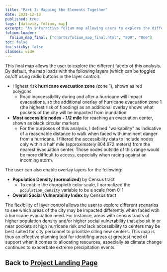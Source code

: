 ```yaml
---
title: "Part 3: Mapping the Elements Together"
date: 2021-12-19
published: true
tags: [dataviz, folium, map]
excerpt: "An interactive folium map allowing users to explore the different elements of this analysis and inform resource allocation decisions."
folium-loader:
  folium_map_final: ["charts/folium_map_final.html", "800", "800"]
toc: false
toc_sticky: false
classes: wide
---
```

This final map allows the user to explore the different facets of this analysis. By default, the map loads with the following layers (which can be toggled on/off using radio buttons in the layer control):
* Highest risk **hurricane evacuation zone** (zone 1), shown as red polygons
  - Road inaccessibility during and after a hurricane will impact evacuations, so the additional overlay of hurricane evacuation zone 1 (the highest risk of flooding) as an additional overlay shows what pockets of the city will be impacted from inundation. 
* **Most accessible nodes - 1/2 mile** for reaching an evacuation center, shown as black circular markers
  - For the purposes of this analysis, I defined "walkability" as indicative of a reasonable distance to walk when faced with imminent danger from a hurricane. I filtered the accessibility data to include nodes only within a half mile (approximately 804.672 meters) from the nearest evacuation center. Those nodes outside of this range would be more difficult to access, especially when racing against an incoming storm.

The user can also enable overlay layers for the following:
* **Population Density (normalized)** by Census tract
  - To enable the choropleth color scale, I normalized the `population_density` variable to be a scale from 0-1
* **Overall Social Vulnerability Index** by Census tract

<div id="folium_map_final"></div>

The flexibility of layer control allows the user to explore different scenarios to see which areas of the city may be impacted differently when faced wtih a hurricane evacuation need. For instance, areas with census tracts of higher population density and/or higher social vulnerability that also sit in or near pockets at high hurricane risk *and* lack accessibility to centers may be best suited for city personnel to prioritize citing new centers. This map is thus an effective planning tool for identifing areas at greatest need of support when it comes to allocating resources, especially as climate change continues to exacerbate extreme precipitation events.

## Back to [Project Landing Page](https://jennaepstein.github.io/MUSA550-finalproject/)

